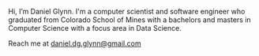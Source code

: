 Hi, I’m Daniel Glynn. I'm a computer scientist and software engineer who graduated from Colorado School of Mines with a bachelors and masters in Computer Science with a focus area in Data Science.

Reach me at daniel.dg.glynn@gmail.com

<!---
daniel-glynn1/daniel-glynn1 is a ✨ special ✨ repository because its `README.md` (this file) appears on your GitHub profile.
You can click the Preview link to take a look at your changes.
--->
